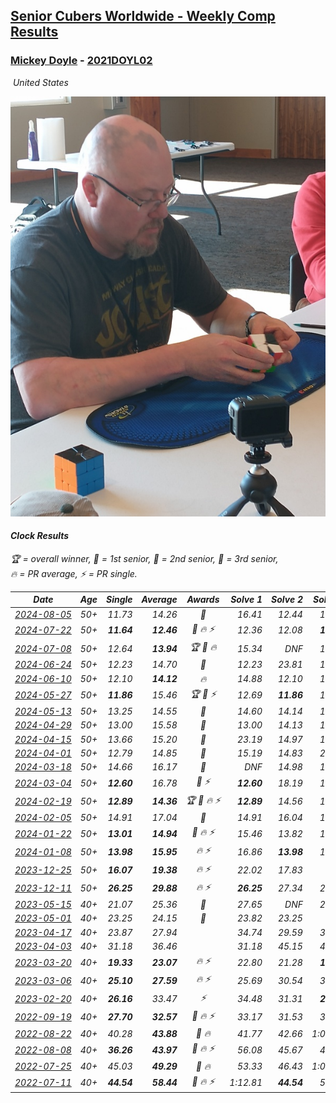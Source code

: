 <style>table {white-space: nowrap;}</style>
<link rel="stylesheet" type="text/css" href="/scw-comp/css/flags.css" />

## [Senior Cubers Worldwide - Weekly Comp Results](/scw-comp/results/)
### [Mickey Doyle](README.md) - [2021DOYL02](https://www.worldcubeassociation.org/persons/2021DOYL02?event=clock)

<i class="flag flag-US" />&nbsp;United States

![Mickey Doyle](1644595509.jpg)

#### Clock Results

<span style="white-space: nowrap;">🏆 = overall winner</span>, <span style="white-space: nowrap;">🥇 = 1st senior</span>, <span style="white-space: nowrap;">🥈 = 2nd senior</span>, <span style="white-space: nowrap;">🥉 = 3rd senior</span>, <span style="white-space: nowrap;">🔥 = PR average</span>, <span style="white-space: nowrap;">⚡ = PR single</span>.

| Date | Age | Single | Average | Awards | Solve 1 | Solve 2 | Solve 3 | Solve 4 | Solve 5 | Video |
| :--: | :--: | --: | --: | :--: | --: | --: | --: | --: | --: | :-- |
| [2024-08-05](../../results/2024-08-05/clock.md) | 50+ | 11.73 | 14.26 | 🥉 | 16.41 | 12.44 | 16.66 | 11.73 | 13.92 | [Desktop](https://www.facebook.com/events/2580397835477735/permalink/2588303851353800) / [Mobile](https://m.facebook.com/events/2580397835477735?view=permalink&id=2588303851353800) |
| [2024-07-22](../../results/2024-07-22/clock.md) | 50+ | **11.64** | **12.46** | 🥉 🔥 ⚡ | 12.36 | 12.08 | **11.64** | 12.93 | 13.81 | [Desktop](https://www.facebook.com/events/1450990238890383/permalink/1459361684719905) / [Mobile](https://m.facebook.com/events/1450990238890383?view=permalink&id=1459361684719905) |
| [2024-07-08](../../results/2024-07-08/clock.md) | 50+ | 12.64 | **13.94** | 🏆 🥇 🔥 | 15.34 | DNF | 13.67 | 12.80 | 12.64 | [Desktop](https://www.facebook.com/events/968028508456251/permalink/975680921024343) / [Mobile](https://m.facebook.com/events/968028508456251?view=permalink&id=975680921024343) |
| [2024-06-24](../../results/2024-06-24/clock.md) | 50+ | 12.23 | 14.70 | 🥉 | 12.23 | 23.81 | 15.60 | 14.79 | 13.72 | [Desktop](https://www.facebook.com/events/1211259256891949/permalink/1220127092671832) / [Mobile](https://m.facebook.com/events/1211259256891949?view=permalink&id=1220127092671832) |
| [2024-06-10](../../results/2024-06-10/clock.md) | 50+ | 12.10 | **14.12** | 🔥 | 14.88 | 12.10 | 14.82 | 15.68 | 12.67 | [Desktop](https://www.facebook.com/events/814120963986407/permalink/821022186629618) / [Mobile](https://m.facebook.com/events/814120963986407?view=permalink&id=821022186629618) |
| [2024-05-27](../../results/2024-05-27/clock.md) | 50+ | **11.86** | 15.46 | 🏆 🥇 ⚡ | 12.69 | **11.86** | 17.52 | 16.18 | DNF | [Desktop](https://www.facebook.com/events/421561340652176/permalink/429423509865959) / [Mobile](https://m.facebook.com/events/421561340652176?view=permalink&id=429423509865959) |
| [2024-05-13](../../results/2024-05-13/clock.md) | 50+ | 13.25 | 14.55 | 🥈 | 14.60 | 14.14 | 13.25 | 16.94 | 14.90 | [Desktop](https://www.facebook.com/events/964772741968025/permalink/972490724529560) / [Mobile](https://m.facebook.com/events/964772741968025?view=permalink&id=972490724529560) |
| [2024-04-29](../../results/2024-04-29/clock.md) | 50+ | 13.00 | 15.58 | 🥈 | 13.00 | 14.13 | 14.79 | 24.12 | 17.81 | [Desktop](https://www.facebook.com/events/1658891934647799/permalink/1666812747189051) / [Mobile](https://m.facebook.com/events/1658891934647799?view=permalink&id=1666812747189051) |
| [2024-04-15](../../results/2024-04-15/clock.md) | 50+ | 13.66 | 15.20 | 🥈 | 23.19 | 14.97 | 16.89 | 13.66 | 13.75 | [Desktop](https://www.facebook.com/events/752364543677924/permalink/759839879597057) / [Mobile](https://m.facebook.com/events/752364543677924?view=permalink&id=759839879597057) |
| [2024-04-01](../../results/2024-04-01/clock.md) | 50+ | 12.79 | 14.85 | 🥉 | 15.19 | 14.83 | 21.40 | 14.53 | 12.79 | [Desktop](https://www.facebook.com/events/405769728858313/permalink/414048284697124) / [Mobile](https://m.facebook.com/events/405769728858313?view=permalink&id=414048284697124) |
| [2024-03-18](../../results/2024-03-18/clock.md) | 50+ | 14.66 | 16.17 | 🥈 | DNF | 14.98 | 15.26 | 14.66 | 18.26 | [Desktop](https://www.facebook.com/events/424084876660275/permalink/429644882770941) / [Mobile](https://m.facebook.com/events/424084876660275?view=permalink&id=429644882770941) |
| [2024-03-04](../../results/2024-03-04/clock.md) | 50+ | **12.60** | 16.78 | 🥈 ⚡ | **12.60** | 18.19 | 17.58 | 14.58 | 20.50 | [Desktop](https://www.facebook.com/events/424128753424901/permalink/431387676032342) / [Mobile](https://m.facebook.com/events/424128753424901?view=permalink&id=431387676032342) |
| [2024-02-19](../../results/2024-02-19/clock.md) | 50+ | **12.89** | **14.36** | 🏆 🥇 🔥 ⚡ | **12.89** | 14.56 | 17.21 | 13.47 | 15.04 | [Desktop](https://www.facebook.com/events/754314473328390/permalink/761201609306343) / [Mobile](https://m.facebook.com/events/754314473328390?view=permalink&id=761201609306343) |
| [2024-02-05](../../results/2024-02-05/clock.md) | 50+ | 14.91 | 17.04 | 🥉 | 14.91 | 16.04 | 16.36 | 18.73 | 26.74 | [Desktop](https://www.facebook.com/events/224940820608552/permalink/232325466536754) / [Mobile](https://m.facebook.com/events/224940820608552?view=permalink&id=232325466536754) |
| [2024-01-22](../../results/2024-01-22/clock.md) | 50+ | **13.01** | **14.94** | 🥉 🔥 ⚡ | 15.46 | 13.82 | 17.74 | 15.55 | **13.01** | [Desktop](https://www.facebook.com/events/919142036315696/permalink/927422558820977) / [Mobile](https://m.facebook.com/events/919142036315696?view=permalink&id=927422558820977) |
| [2024-01-08](../../results/2024-01-08/clock.md) | 50+ | **13.98** | **15.95** | 🔥 ⚡ | 16.86 | **13.98** | 15.38 | 15.60 | 17.71 | [Desktop](https://www.facebook.com/events/400079779140864/permalink/407742541707921) / [Mobile](https://m.facebook.com/events/400079779140864?view=permalink&id=407742541707921) |
| [2023-12-25](../../results/2023-12-25/clock.md) | 50+ | **16.07** | **19.38** | 🔥 ⚡ | 22.02 | 17.83 | DNF | **16.07** | 18.28 | [Desktop](https://www.facebook.com/events/737938394503175/permalink/744109610552720) / [Mobile](https://m.facebook.com/events/737938394503175?view=permalink&id=744109610552720) |
| [2023-12-11](../../results/2023-12-11/clock.md) | 50+ | **26.25** | **29.88** | 🔥 ⚡ | **26.25** | 27.34 | 27.74 | 34.57 | 34.99 | [Desktop](https://www.facebook.com/events/256225627472117/permalink/264976339930379) / [Mobile](https://m.facebook.com/events/256225627472117?view=permalink&id=264976339930379) |
| [2023-05-15](../../results/2023-05-15/clock.md) | 40+ | 21.07 | 25.36 | 🥈 | 27.65 | DNF | 26.95 | 21.48 | 21.07 | [Desktop](https://www.facebook.com/events/128088546941599/permalink/137983409285446) / [Mobile](https://m.facebook.com/events/128088546941599?view=permalink&id=137983409285446) |
| [2023-05-01](../../results/2023-05-01/clock.md) | 40+ | 23.25 | 24.15 | 🥉 | 23.82 | 23.25 | DNF | 24.90 | 23.72 | [Desktop](https://www.facebook.com/events/1407988503335303/permalink/1416121785855308) / [Mobile](https://m.facebook.com/events/1407988503335303?view=permalink&id=1416121785855308) |
| [2023-04-17](../../results/2023-04-17/clock.md) | 40+ | 23.87 | 27.94 |  | 34.74 | 29.59 | 30.02 | 24.22 | 23.87 | [Desktop](https://www.facebook.com/events/238970528738328/permalink/246078478027533) / [Mobile](https://m.facebook.com/events/238970528738328?view=permalink&id=246078478027533) |
| [2023-04-03](../../results/2023-04-03/clock.md) | 40+ | 31.18 | 36.46 |  | 31.18 | 45.15 | 40.16 | 35.20 | 34.01 | [Desktop](https://www.facebook.com/events/610841793891609/permalink/617053816603740) / [Mobile](https://m.facebook.com/events/610841793891609?view=permalink&id=617053816603740) |
| [2023-03-20](../../results/2023-03-20/clock.md) | 40+ | **19.33** | **23.07** | 🔥 ⚡ | 22.80 | 21.28 | **19.33** | 26.49 | 25.14 | [Desktop](https://www.facebook.com/events/171663595723883/permalink/178386851718224) / [Mobile](https://m.facebook.com/events/171663595723883?view=permalink&id=178386851718224) |
| [2023-03-06](../../results/2023-03-06/clock.md) | 40+ | **25.10** | **27.59** | 🔥 ⚡ | 25.69 | 30.54 | 31.07 | 26.53 | **25.10** | [Desktop](https://www.facebook.com/events/520428456921801/permalink/527584282872885) / [Mobile](https://m.facebook.com/events/520428456921801?view=permalink&id=527584282872885) |
| [2023-02-20](../../results/2023-02-20/clock.md) | 40+ | **26.16** | 33.47 | ⚡ | 34.48 | 31.31 | **26.16** | 34.79 | 34.61 | [Desktop](https://www.facebook.com/events/902902514362571/permalink/910603470259142) / [Mobile](https://m.facebook.com/events/902902514362571?view=permalink&id=910603470259142) |
| [2022-09-19](../../results/2022-09-19/clock.md) | 40+ | **27.70** | **32.57** | 🥈 🔥 ⚡ | 33.17 | 31.53 | 37.38 | **27.70** | 33.02 | [Desktop](https://www.facebook.com/events/622543946125717/permalink/629502892096489) / [Mobile](https://m.facebook.com/events/622543946125717?view=permalink&id=629502892096489) |
| [2022-08-22](../../results/2022-08-22/clock.md) | 40+ | 40.28 | **43.88** | 🥉 🔥 | 41.77 | 42.66 | 1:00.00 | 47.21 | 40.28 | [Desktop](https://www.facebook.com/events/476554570981315/permalink/484539256849513) / [Mobile](https://m.facebook.com/events/476554570981315?view=permalink&id=484539256849513) |
| [2022-08-08](../../results/2022-08-08/clock.md) | 40+ | **36.26** | **43.97** | 🥉 🔥 ⚡ | 56.08 | 45.67 | 42.13 | **36.26** | 44.12 | [Desktop](https://www.facebook.com/events/1202320373645710/permalink/1207956783082069) / [Mobile](https://m.facebook.com/events/1202320373645710?view=permalink&id=1207956783082069) |
| [2022-07-25](../../results/2022-07-25/clock.md) | 40+ | 45.03 | **49.29** | 🥇 🔥 | 53.33 | 46.43 | 1:03.86 | 48.11 | 45.03 | [Desktop](https://www.facebook.com/events/587016656266234/permalink/595595248741708) / [Mobile](https://m.facebook.com/events/587016656266234?view=permalink&id=595595248741708) |
| [2022-07-11](../../results/2022-07-11/clock.md) | 40+ | **44.54** | **58.44** | 🥈 🔥 ⚡ | 1:12.81 | **44.54** | 51.27 | DNF | 51.23 | [Desktop](https://www.facebook.com/events/1077792383124606/permalink/1086861688884342) / [Mobile](https://m.facebook.com/events/1077792383124606?view=permalink&id=1086861688884342) |


<!-- Global site tag (gtag.js) - Google Analytics -->
<script async src="https://www.googletagmanager.com/gtag/js?id=UA-86348435-3"></script>
<script>window.dataLayer = window.dataLayer || []; function gtag() {dataLayer.push(arguments);} gtag('js', new Date()); gtag('config', 'UA-86348435-3');</script>
